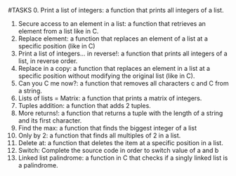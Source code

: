 #TASKS
0. Print a list of integers: a function that prints all integers of a list.
1. Secure access to an element in a list: a function that retrieves an element from a list like in C.
2. Replace element: a function that replaces an element of a list at a specific position (like in C)
3. Print a list of integers... in reverse!: a function that prints all integers of a list, in reverse order.
4. Replace in a copy: a function that replaces an element in a list at a specific position without modifying the original list (like in C).
5. Can you C me now?: a function that removes all characters c and C from a string.
6. Lists of lists = Matrix: a function that prints a matrix of integers.
7. Tuples addition: a function that adds 2 tuples.
8. More returns!: a function that returns a tuple with the length of a string and its first character.
9. Find the max: a function that finds the biggest integer of a list
10. Only by 2: a function that finds all multiples of 2 in a list.
11. Delete at: a function that deletes the item at a specific position in a list.
12. Switch: Complete the source code in order to switch value of a and b
13. Linked list palindrome: a function in C that checks if a singly linked list is a palindrome.
